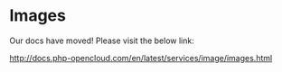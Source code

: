 # Images

Our docs have moved! Please visit the below link:

http://docs.php-opencloud.com/en/latest/services/image/images.html
